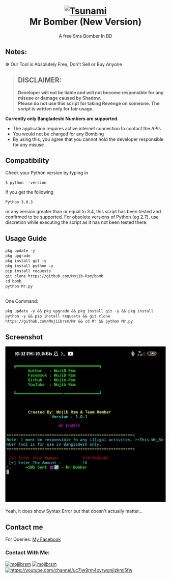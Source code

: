 <h1 align="center">
 <br>
  <a href="https://github.com/Mojib-Rsm/bomb/">
  <img src="http://bomb-app.themrnews.com/img/bomberlogo.png"
  alt="Tsunami">
  </a><br>
  Mr Bomber (New Version)
  <br>
</h1>


<p align="center">A free Sms Bomber In BD</p>

## Notes:
⚙ Our Tool is Absolutely Free, Don't Sell or Buy Anyone
> ## DISCLAIMER:
> **Developer will not be liable and will not become
responsible for any misuse or damage caused by Shadow.**  
**Please do not use this script for taking Revenge on someone. The script is written only for fair usage.**

**Currently only Bangladeshi Numbers are supported.**


- The application requires active internet connection to contact the APIs
- You would not be charged for any Bombing
- By using this, you agree that you cannot hold the developer responsible for any misuse

## Compatibility
Check your Python version by typing in
```shell script
$ python --version
```
If you get the following
```shell script
Python 3.8.3
```
or any version greater than or equal to 3.4, this script has been tested and confirmed to be supported. For obsolete versions of Python (eg 2.7), use discretion while executing the script as it has not been tested there.



## Usage Guide

```
pkg update -y
pkg upgrade
pkg install git -y
pkg install python -y
pip install requests
git clone https://github.com/Mojib-Rsm/bomb
cd bomb
python Mr.py
```
<br>One Command:<br>

```
pkg update -y && pkg upgrade && pkg install git -y && pkg install python -y && pip install requests && git clone https://github.com/Mojiibrsm/Mr && cd Mr && python Mr.py
```

## Screenshot

<a href="https://github.com/Mojib-Rsm/bomb/blob/main/Mr-Bomber-Logo.jpg"><img alt="Screenshots" title="Screenshots" src="https://github.com/Mojib-Rsm/bomb/blob/main/Mr-Bomber-Logo.jpg"/></a><br><br>
Yeah, it does show Syntax Error but that doesn't actually matter...<br>


## Contact me  

For Queries: [My Facebook](https://www.facebook.com/Mojiibrsm/)
<h3 align="left">Contact With Me:</h3>
<p align="left">
<a href="https://fb.com/mojiib.rsm" target="blank"><img align="center" src="https://raw.githubusercontent.com/rahuldkjain/github-profile-readme-generator/master/src/images/icons/Social/facebook.svg" alt="mojiibrsm" height="30" width="40" /></a>
<a href="https://instagram.com/mojibrsm" target="blank"><img align="center" src="https://raw.githubusercontent.com/rahuldkjain/github-profile-readme-generator/master/src/images/icons/Social/instagram.svg" alt="mojibrsm" height="30" width="40" /></a>
<a href="https://www.youtube.com/c/https://youtube.com/mrteamtiger" target="blank"><img align="center" src="https://raw.githubusercontent.com/rahuldkjain/github-profile-readme-generator/master/src/images/icons/Social/youtube.svg" alt="https://youtube.com/channel/uc7jw9rm4ovrwgnjizkmj5fw" height="30" width="40" /></a>
</p>

